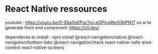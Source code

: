 # React Native ressources
youtube : https://youtu.be/0-S5a0eXPoc?si=eGPicq9br03hPN17
vo ai to generate front end component :https://v0.dev/


dependeces to install : npm install @react-navigation/native @react-navigation/bottom-tabs @react-navigation/stack react-native-safe-area-context react-native-screens

